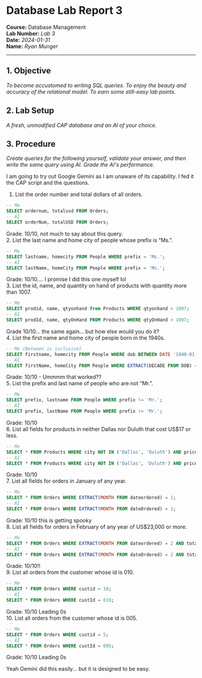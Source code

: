 # Database Lab Report 3 

**Course:** Database Management\
**Lab Number:** *Lab 3*\
**Date:** *2024-01-31*\
**Name:** *Ryan Munger*

---

## 1. Objective

*To become accustomed to writing SQL queries. To enjoy the beauty and accuracy of the
relational model. To earn some still-easy lab points.*

## 2. Lab Setup

*A fresh, unmodified CAP database and an AI of your choice.*

## 3. Procedure

*Create queries for the following yourself, validate your answer, and then write the same query using AI. Grade the AI's performance.*

I am going to try out Google Gemini as I am unaware of its capability. I fed it the CAP script and the questions.

1. List the order number and total dollars of all orders.
```sql
-- Me
SELECT ordernum, totalusd FROM Orders;
-- AI
SELECT orderNum, totalUSD FROM Orders;
```
Grade: 10/10, not much to say about this query. <br>
2. List the last name and home city of people whose prefix is “Ms.”.
```sql
-- Me
SELECT lastname, homecity FROM People WHERE prefix = 'Ms.';
-- AI
SELECT lastName, homeCity FROM People WHERE prefix = 'Ms.';
```
Grade: 10/10.... I promise I did this one myself lol <br>
3. List the id, name, and quantity on hand of products with quantity more than 1007.
```sql
-- Me
SELECT prodid, name, qtyonhand from Products WHERE qtyonhand > 1007;
-- AI
SELECT prodId, name, qtyOnHand FROM Products WHERE qtyOnHand > 1007;
```
Grade 10/10... the same again... but how else would you do it? <br>
4. List the first name and home city of people born in the 1940s.
```sql
-- Me (Between is inclusive)
SELECT firstname, homecity FROM People WHERE dob BETWEEN DATE '1940-01-01' AND DATE '1949-12-31';
-- AI
SELECT firstName, homeCity FROM People WHERE EXTRACT(DECADE FROM DOB) = 194;
```
Grade: 10/10 - Ummmm that worked?? <br>
5. List the prefix and last name of people who are not “Mr.”.
```sql
-- Me
SELECT prefix, lastname FROM People WHERE prefix != 'Mr.';
-- AI
SELECT prefix, lastName FROM People WHERE prefix != 'Mr.';
```
Grade: 10/10 <br>
6. List all fields for products in neither Dallas nor Duluth that cost US$17 or less.
```sql
-- Me
SELECT * FROM Products WHERE city NOT IN ('Dallas', 'Duluth') AND priceusd <= 17;
-- AI
SELECT * FROM Products WHERE city NOT IN ('Dallas', 'Duluth') AND priceUSD <= 17;
```
Grade: 10/10 <br>
7. List all fields for orders in January of any year.
```sql
-- Me
SELECT * FROM Orders WHERE EXTRACT(MONTH FROM dateordered) = 1;
-- AI
SELECT * FROM Orders WHERE EXTRACT(MONTH FROM dateOrdered) = 1;
```
Grade: 10/10 this is getting spooky <br>
8. List all fields for orders in February of any year of US$23,000 or more.
```sql
-- Me
SELECT * FROM Orders WHERE EXTRACT(MONTH FROM dateordered) = 2 AND totalusd >= 23000;
-- AI
SELECT * FROM Orders WHERE EXTRACT(MONTH FROM dateOrdered) = 2 AND totalUSD >= 23000;
```
Grade: 10/10!! <br>
9. List all orders from the customer whose id is 010.
```sql
-- Me
SELECT * FROM Orders WHERE custid = 10;
-- AI
SELECT * FROM Orders WHERE custId = 010;
```
Grade: 10/10 Leading 0s <br>
10. List all orders from the customer whose id is 005.
```sql
-- Me
SELECT * FROM Orders WHERE custid = 5;
-- AI
SELECT * FROM Orders WHERE custId = 005;
```
Grade: 10/10 Leading 0s <br>

Yeah Gemini did this easily... but it is designed to be easy.